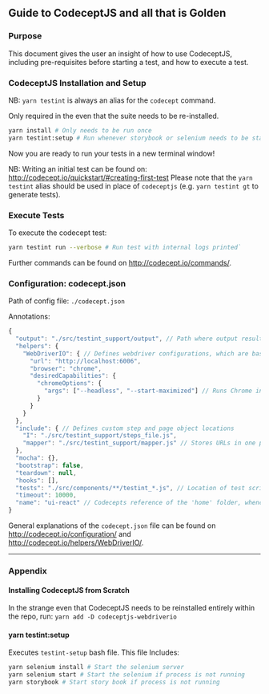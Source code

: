 ## Guide to CodeceptJS and all that is Golden

### Purpose

This document gives the user an insight of how to use CodeceptJS, including pre-requisites before starting a test, and how to execute a test.

### CodeceptJS Installation and Setup

NB: `yarn testint` is always an alias for the `codecept` command.

Only required in the even that the suite needs to be re-installed.
```bash
yarn install # Only needs to be run once
yarn testint:setup # Run whenever storybook or selenium needs to be started
```
Now you are ready to run your tests in a new terminal window!

NB: Writing an initial test can be found on: http://codecept.io/quickstart/#creating-first-test
Please note that the `yarn testint` alias should be used in place of `codeceptjs` (e.g. `yarn testint gt` to generate tests).

### Execute Tests

To execute the codecept test:
```bash
yarn testint run --verbose # Run test with internal logs printed`
```

Further commands can be found on http://codecept.io/commands/.

### Configuration: codecept.json

Path of config file: `./codecept.json`

Annotations:
```js
{
  "output": "./src/testint_support/output", // Path where output results are stored. ex., log files, screenshots, reports etc. This folder is included in `.gitignore` so is ignored by commits.
  "helpers": {
    "WebDriverIO": { // Defines webdriver configurations, which are based on Codecept defaults and Selenium Capabilities: https://github.com/SeleniumHQ/selenium/wiki/DesiredCapabilities
      "url": "http://localhost:6006",
      "browser": "chrome",
      "desiredCapabilities": {
        "chromeOptions": {
          "args": ["--headless", "--start-maximized"] // Runs Chrome in headless mode and maximized headless window size
        }
      }
    }
  },
  "include": { // Defines custom step and page object locations
    "I": "./src/testint_support/steps_file.js",
    "mapper": "./src/testint_support/mapper.js" // Stores URLs in one place for maintainability
  },
  "mocha": {},
  "bootstrap": false,
  "teardown": null,
  "hooks": [],
  "tests": "./src/components/**/testint_*.js", // Location of test scripts (i.e. any file within the`components` folder with a `testint_` prefix and `.js` suffix).
  "timeout": 10000,
  "name": "ui-react" // Codecepts reference of the 'home' folder, whence all previous paths have been referenced
}
```
General explanations of the `codecept.json` file can be found on http://codecept.io/configuration/ and http://codecept.io/helpers/WebDriverIO/.

---
### Appendix
#### Installing CodeceptJS from Scratch
In the strange even that CodeceptJS needs to be reinstalled entirely within the repo, run:
`yarn add -D codeceptjs-webdriverio`

#### yarn testint:setup
Executes `testint-setup` bash file. This file Includes:

```bash
yarn selenium install # Start the selenium server
yarn selenium start # Start the selenium if process is not running
yarn storybook # Start story book if process is not running
